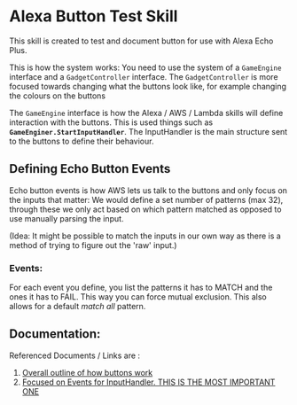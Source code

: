 # Alexa Button Test Skill

This skill is created to test and document button for use with Alexa Echo Plus.

This is how the system works:
You need to use the system of a `GameEngine` interface and a `GadgetController` interface. The `GadgetController` is more focused towards changing what the buttons look like, for example changing the colours on the buttons

The `GameEngine` interface is how the Alexa / AWS / Lambda skills will define interaction with the buttons. 
This is used things such as **`GameEnginer.StartInputHandler`**. The InputHandler is the main structure sent to the buttons to define their behaviour.

## Defining Echo Button Events
Echo button events is how AWS lets us talk to the buttons and only focus on the inputs that matter:
We would define a set number of patterns (max 32), through these we only act based on which pattern matched as opposed to use manually parsing the input.

(Idea: It might be possible to match the inputs in our own way as there is a method of trying to figure out the 'raw' input.)

### Events:

For each event you define, you list the patterns it has to MATCH and the ones it has to FAIL. This way you can force mutual exclusion.
This also allows for a default _match all_ pattern.



## Documentation:
Referenced Documents / Links are :
1. [Overall outline of how buttons work](https://developer.amazon.com/docs/gadget-skills/gameengine-interface-reference.html)
2. [Focused on Events for InputHandler. THIS IS THE MOST IMPORTANT ONE](https://developer.amazon.com/docs/gadget-skills/define-echo-button-events.html#progress)
